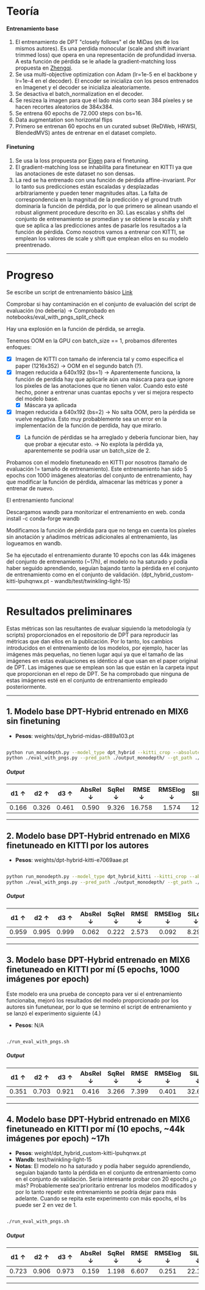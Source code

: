 # Teoría

#### Entrenamiento base
1. El entrenamiento de DPT "closely follows" el de MiDas (es de los mismos autores). Es una perdida monocular (scale and shift invariant trimmed loss) que opera en una representación de profundidad inversa. A esta función de pérdida se le añade la gradient-matching loss propuesta en [Zhengqi](https://arxiv.org/abs/1804.00607).
2. Se usa multi-objective optimization con Adam (lr=1e-5 en el backbone y lr=1e-4 en el decoder). El encoder se inicializa con los pesos entrenados en Imagenet y el decoder se inicializa aleatoriamente.
3. Se desactiva el batch_normalization en el decoder.
4. Se resizea la imagen para que el lado más corto sean 384 píxeles y se hacen recortes aleatorios de 384x384.
5. Se entrena 60 epochs de 72.000 steps con bs=16.
6. Data augmentation son horizontal flips
7. Primero se entrenan 60 epochs en un curated subset (ReDWeb, HRWSI, BlendedMVS) antes de entrenar en el dataset completo. 

#### Finetuning

1. Se usa la loss propuesta por [Eigen](https://arxiv.org/abs/1406.2283) para el finetuning.
2. El gradient-matching loss se inhabilita para finetunear en KITTI ya que las anotaciones de este dataset no son densas.
3. La red se ha entrenado con una función de pérdida affine-invariant. Por lo tanto sus predicciones están escaladas y desplazadas arbitrariamente y pueden tener magnitudes altas. La falta de correspondencia en la magnitud de la predicción y el ground truth dominaría la función de pérdida, por lo que primero se alinean usando el robust alignment procedure descrito en 30. Las escalas y shifts del conjunto de entrenamiento se promedian y se obtiene la escala y shift que se aplica a las predicciones antes de pasarle los resultados a la función de pérdida. Como nosotros vamos a entrenar con KITTI, se emplean los valores de scale y shift que emplean ellos en su modelo preentrenado.

---

# Progreso

Se escribe un script de entrenamiento básico [Link](https://github.com/guillesanbri/DPT/blob/dpt_scriptable/train.py)

Comprobar si hay contaminación en el conjunto de evaluación del script de evaluación (no debería) -> Comprobado en notebooks/eval_with_pngs_split_check

Hay una explosión en la función de pérdida, se arregla.

Tenemos OOM en la GPU con batch_size == 1, probamos diferentes enfoques:
- [x] Imagen de KITTI con tamaño de inferencia tal y como especifica el paper (1216x352) -> OOM en el segundo batch (?).
- [x] Imagen reducida a 640x192 (bs=1) -> Aparentemente funciona, la función de perdida hay que aplicarle aún una máscara para que ignore los píxeles de las anotaciones que no tienen valor. Cuando esto esté hecho, poner a entrenar unas cuantas epochs y ver si mejora respecto del modelo base.
	- [x] Máscara ya aplicada
- [x] Imagen reducida a 640x192 (bs=2) -> No salta OOM, pero la pérdida se vuelve negativa. Esto muy probablemente sea un error en la implementación de la función de perdida, hay que mirarlo.
	- [x] La función de pérdidas se ha arreglado y debería funcionar bien, hay que probar a ejecutar esto. -> No explota la pérdida ya, aparentemente se podría usar un batch_size de 2.


Probamos con el modelo finetuneado en KITTI por nosotros (tamaño de evaluación != tamaño de entrenamiento). Este entrenamiento han sido 5 epochs con 1000 imágenes aleatorias del conjunto de entrenamiento, hay que modificar la función de pérdida, almacenar las métricas y poner a entrenar de nuevo.

El entrenamiento funciona!

Descargamos wandb para monitorizar el entrenamiento en web. 
conda install -c conda-forge wandb

Modificamos la función de pérdida para que no tenga en cuenta los píxeles sin anotación y añadimos métricas adicionales al entrenamiento, las logueamos en wandb.

Se ha ejecutado el entrenamiento durante 10 epochs con las 44k imágenes del conjunto de entrenamiento (~17h), el modelo no ha saturado y podía haber seguido aprendiendo, seguían bajando tanto la pérdida en el conjunto de entrenamiento como en el conjunto de validación. (dpt_hybrid_custom-kitti-lpuhqnwx.pt - wandb/test/twinkling-light-15)


---

# Resultados preliminares

Estas métricas son las resultantes de evaluar siguiendo la metodología (y scripts) proporcionados en el repositorio de DPT para reproducir las métricas que dan ellos en la publicación. Por lo tanto, los cambios introducidos en el entrenamiento de los modelos, por ejemplo, hacer las imágenes más pequeñas, no tienen lugar aqui ya que el tamaño de las imágenes en estas evaluaciones es idéntico al que usan en el paper original de DPT. Las imágenes que se emplean son las que están en la carpeta input que proporcionan en el repo de DPT. Se ha comprobado que ninguna de estas imágenes esté en el conjunto de entrenamiento empleado posteriormente.

---

## 1. Modelo base DPT-Hybrid entrenado en MIX6 sin finetuning

- **Pesos**: weights/dpt_hybrid-midas-d889a103.pt

``` bash

python run_monodepth.py --model_type dpt_hybrid --kitti_crop --absolute_depth
python ./eval_with_pngs.py --pred_path ./output_monodepth/ --gt_path ./input/gt/ --dataset kitti --min_depth_eval 1e-3 --max_depth_eval 80 --garg_crop --do_kb_crop

```
##### Output

|  d1 ↑ |  d2 ↑ |  d3 ↑ | AbsRel ↓ | SqRel ↓ | RMSE ↓ | RMSElog ↓ | SILog ↓ | log10 ↓ |
|:-----:|:-----:|:-----:|:--------:|:-------:|:------:|:---------:|:-------:|:-------:|
| 0.166 | 0.326 | 0.461 |   0.590  |  9.326  | 16.758 |   1.574   | 123.437 |  0.501  |

---

## 2. Modelo base DPT-Hybrid entrenado en MIX6 finetuneado en KITTI por los autores

- **Pesos**: weights/dpt-hybrid-kitti-e7069aae.pt

``` bash

python run_monodepth.py --model_type dpt_hybrid_kitti --kitti_crop --absolute_depth
python ./eval_with_pngs.py --pred_path ./output_monodepth/ --gt_path ./input/gt/ --dataset kitti --min_depth_eval 1e-3 --max_depth_eval 80 --garg_crop --do_kb_crop

```

##### Output

|  d1 ↑ |  d2 ↑ |  d3 ↑ | AbsRel ↓ | SqRel ↓ | RMSE ↓ | RMSElog ↓ | SILog ↓ | log10 ↓ |
|:-----:|:-----:|:-----:|:--------:|:-------:|:------:|:---------:|:-------:|:-------:|
| 0.959 | 0.995 | 0.999 |   0.062  |  0.222  |  2.573 |   0.092   |  8.293  |  0.027  |

---

## 3. Modelo base DPT-Hybrid entrenado en MIX6 finetuneado en KITTI por mí (5 epochs, 1000 imágenes por epoch)

Este modelo era una prueba de concepto para ver si el entrenamiento funcionaba, mejoró los resultados del modelo proporcionado por los autores sin funetunear, por lo que se termino el script de entrenamiento y se lanzó el experimento siguiente (4.)

- **Pesos**: N/A

``` bash

./run_eval_with_pngs.sh

```

##### Output

|  d1 ↑ |  d2 ↑ |  d3 ↑ | AbsRel ↓ | SqRel ↓ | RMSE ↓ | RMSElog ↓ | SILog ↓ | log10 ↓ |
|:-----:|:-----:|:-----:|:--------:|:-------:|:------:|:---------:|:-------:|:-------:|
| 0.351 | 0.703 | 0.921 |   0.416  |  3.266  |  7.399 |   0.401   |  32.631 |  0.148  |

---

## 4. Modelo base DPT-Hybrid entrenado en MIX6 finetuneado en KITTI por mí (10 epochs, ~44k imágenes por epoch) ~17h

- **Pesos**: weight/dpt_hybrid_custom-kitti-lpuhqnwx.pt
- **Wandb**: test/twinkling-light-15
- **Notas**: El modelo no ha saturado y podía haber seguido aprendiendo, seguían bajando tanto la pérdida en el conjunto de entrenamiento como en el conjunto de validación. Sería interesante probar con 20 epochs ¿o más? Probablemente sea'prioritario entrenar los modelos modificados y por lo tanto repetir este entrenamiento se podría dejar para más adelante. Cuando se repita este experimento con más epochs, el bs puede ser 2 en vez de 1.

``` bash

./run_eval_with_pngs.sh

```

##### Output

|  d1 ↑ |  d2 ↑ |  d3 ↑ | AbsRel ↓ | SqRel ↓ | RMSE ↓ | RMSElog ↓ | SILog ↓ | log10 ↓ |
|:-----:|:-----:|:-----:|:--------:|:-------:|:------:|:---------:|:-------:|:-------:|
| 0.723 | 0.906 | 0.973 |   0.159  |  1.198  |  6.607 |   0.251   |  22.173 |  0.078  |

---


